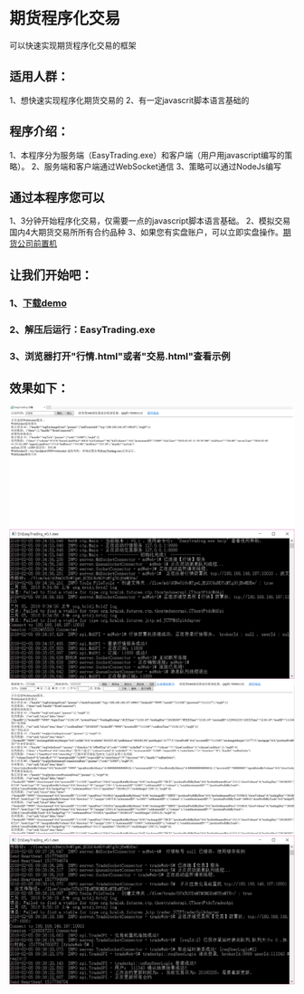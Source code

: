 #  期货程序化交易
 可以快速实现期货程序化交易的框架
 
 
## 适用人群：
 1、想快速实现程序化期货交易的
 2、有一定javascrit脚本语言基础的
 
## 程序介绍：
 1、本程序分为服务端（EasyTrading.exe）和客户端（用户用javascript编写的策略）。
 2、服务端和客户端通过WebSocket通信
 3、策略可以通过NodeJs编写
 
## 通过本程序您可以
 1、3分钟开始程序化交易，仅需要一点的javascript脚本语言基础。
 2、模拟交易国内4大期货交易所所有合约品种
 3、如果您有实盘账户，可以立即实盘操作。[期货公司前置机](https://raw.githubusercontent.com/EasyTradingTeam/EasyTrading/master/doc/前置机地址大全2.txt)
 
## 让我们开始吧：
### 1、[下载demo](https://raw.githubusercontent.com/EasyTradingTeam/EasyTrading/master/demo/EasyTrading.rar)
### 2、解压后运行：EasyTrading.exe
### 3、浏览器打开"行情.html"或者"交易.html"查看示例
 
## 效果如下：
 ![行情](https://raw.githubusercontent.com/EasyTradingTeam/EasyTrading/master/demo/行情示例截图.png)
 ![行情](https://raw.githubusercontent.com/EasyTradingTeam/EasyTrading/master/demo/服务端截图.png)
 ![行情](https://raw.githubusercontent.com/EasyTradingTeam/EasyTrading/master/demo/交易示例截图.png)
 ![行情](https://raw.githubusercontent.com/EasyTradingTeam/EasyTrading/master/demo/交易示例截图2.png)